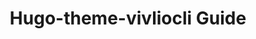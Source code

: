 ---
type: "vivlio_config"
url: "example.js" # <name>.js
title   : "Hugo-theme-vivliocli Guide" # Documents Title
output : "Hugo-theme-vivliocli-Guide.pdf" # Output file
pagesize: "A4" # PDF Page size
toc: true
colophon: true
---